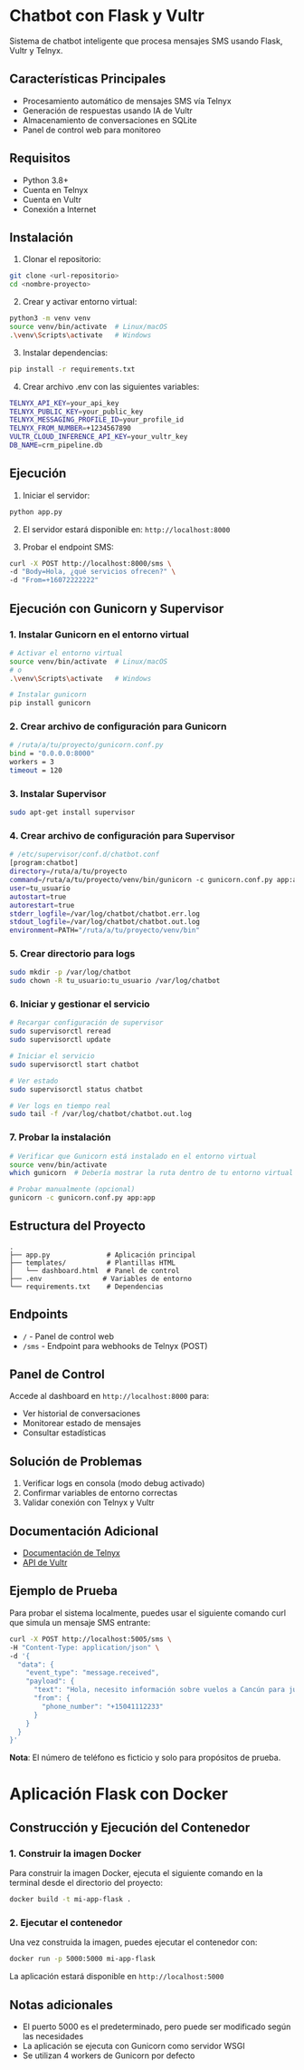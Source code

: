 # Chatbot con Flask y Vultr

Sistema de chatbot inteligente que procesa mensajes SMS usando Flask, Vultr y Telnyx.

## Características Principales

- Procesamiento automático de mensajes SMS vía Telnyx
- Generación de respuestas usando IA de Vultr
- Almacenamiento de conversaciones en SQLite
- Panel de control web para monitoreo

## Requisitos

- Python 3.8+
- Cuenta en Telnyx
- Cuenta en Vultr
- Conexión a Internet

## Instalación

1. Clonar el repositorio:
```bash
git clone <url-repositorio>
cd <nombre-proyecto>
```

2. Crear y activar entorno virtual:
```bash
python3 -m venv venv
source venv/bin/activate  # Linux/macOS
.\venv\Scripts\activate   # Windows
```

3. Instalar dependencias:
```bash
pip install -r requirements.txt
```

4. Crear archivo .env con las siguientes variables:
```bash
TELNYX_API_KEY=your_api_key
TELNYX_PUBLIC_KEY=your_public_key
TELNYX_MESSAGING_PROFILE_ID=your_profile_id
TELNYX_FROM_NUMBER=+1234567890
VULTR_CLOUD_INFERENCE_API_KEY=your_vultr_key
DB_NAME=crm_pipeline.db
```
## Ejecución

1. Iniciar el servidor:
```bash
python app.py
```

2. El servidor estará disponible en: `http://localhost:8000`

3. Probar el endpoint SMS:
```bash
curl -X POST http://localhost:8000/sms \
-d "Body=Hola, ¿qué servicios ofrecen?" \
-d "From=+16072222222"
```

## Ejecución con Gunicorn y Supervisor

### 1. Instalar Gunicorn en el entorno virtual
```bash
# Activar el entorno virtual
source venv/bin/activate  # Linux/macOS
# o
.\venv\Scripts\activate   # Windows

# Instalar gunicorn
pip install gunicorn
```

### 2. Crear archivo de configuración para Gunicorn
```bash
# /ruta/a/tu/proyecto/gunicorn.conf.py
bind = "0.0.0.0:8000"
workers = 3
timeout = 120
```

### 3. Instalar Supervisor
```bash
sudo apt-get install supervisor
```

### 4. Crear archivo de configuración para Supervisor
```bash
# /etc/supervisor/conf.d/chatbot.conf
[program:chatbot]
directory=/ruta/a/tu/proyecto
command=/ruta/a/tu/proyecto/venv/bin/gunicorn -c gunicorn.conf.py app:app
user=tu_usuario
autostart=true
autorestart=true
stderr_logfile=/var/log/chatbot/chatbot.err.log
stdout_logfile=/var/log/chatbot/chatbot.out.log
environment=PATH="/ruta/a/tu/proyecto/venv/bin"
```

### 5. Crear directorio para logs
```bash
sudo mkdir -p /var/log/chatbot
sudo chown -R tu_usuario:tu_usuario /var/log/chatbot
```

### 6. Iniciar y gestionar el servicio
```bash
# Recargar configuración de supervisor
sudo supervisorctl reread
sudo supervisorctl update

# Iniciar el servicio
sudo supervisorctl start chatbot

# Ver estado
sudo supervisorctl status chatbot

# Ver logs en tiempo real
sudo tail -f /var/log/chatbot/chatbot.out.log
```

### 7. Probar la instalación
```bash
# Verificar que Gunicorn está instalado en el entorno virtual
source venv/bin/activate
which gunicorn  # Debería mostrar la ruta dentro de tu entorno virtual

# Probar manualmente (opcional)
gunicorn -c gunicorn.conf.py app:app
```

## Estructura del Proyecto

```
.
├── app.py              # Aplicación principal
├── templates/          # Plantillas HTML
│   └── dashboard.html  # Panel de control
├── .env               # Variables de entorno
└── requirements.txt    # Dependencias
```

## Endpoints

- `/` - Panel de control web
- `/sms` - Endpoint para webhooks de Telnyx (POST)

## Panel de Control

Accede al dashboard en `http://localhost:8000` para:
- Ver historial de conversaciones
- Monitorear estado de mensajes
- Consultar estadísticas

## Solución de Problemas

1. Verificar logs en consola (modo debug activado)
2. Confirmar variables de entorno correctas
3. Validar conexión con Telnyx y Vultr

## Documentación Adicional

- [Documentación de Telnyx](https://developers.telnyx.com/)
- [API de Vultr](https://www.vultr.com/api/)

## Ejemplo de Prueba

Para probar el sistema localmente, puedes usar el siguiente comando curl que simula un mensaje SMS entrante:

```bash
curl -X POST http://localhost:5005/sms \
-H "Content-Type: application/json" \
-d '{
  "data": {
    "event_type": "message.received",
    "payload": {
      "text": "Hola, necesito información sobre vuelos a Cancún para julio",
      "from": {
        "phone_number": "+15041112233"
      }
    }
  }
}'
```

**Nota**: El número de teléfono es ficticio y solo para propósitos de prueba.

# Aplicación Flask con Docker

## Construcción y Ejecución del Contenedor

### 1. Construir la imagen Docker
Para construir la imagen Docker, ejecuta el siguiente comando en la terminal desde el directorio del proyecto:

```bash
docker build -t mi-app-flask .
```

### 2. Ejecutar el contenedor
Una vez construida la imagen, puedes ejecutar el contenedor con:

```bash
docker run -p 5000:5000 mi-app-flask
```

La aplicación estará disponible en `http://localhost:5000`

## Notas adicionales
- El puerto 5000 es el predeterminado, pero puede ser modificado según las necesidades
- La aplicación se ejecuta con Gunicorn como servidor WSGI
- Se utilizan 4 workers de Gunicorn por defecto
